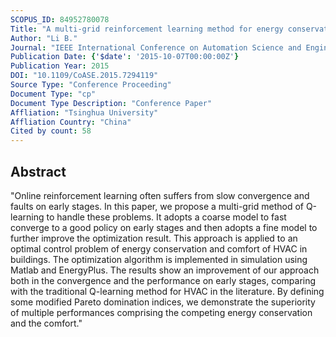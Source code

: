 ```yaml
---
SCOPUS_ID: 84952780078
Title: "A multi-grid reinforcement learning method for energy conservation and comfort of HVAC in buildings"
Author: "Li B."
Journal: "IEEE International Conference on Automation Science and Engineering"
Publication Date: {'$date': '2015-10-07T00:00:00Z'}
Publication Year: 2015
DOI: "10.1109/CoASE.2015.7294119"
Source Type: "Conference Proceeding"
Document Type: "cp"
Document Type Description: "Conference Paper"
Affliation: "Tsinghua University"
Affliation Country: "China"
Cited by count: 58
---
```


## Abstract
"Online reinforcement learning often suffers from slow convergence and faults on early stages. In this paper, we propose a multi-grid method of Q-learning to handle these problems. It adopts a coarse model to fast converge to a good policy on early stages and then adopts a fine model to further improve the optimization result. This approach is applied to an optimal control problem of energy conservation and comfort of HVAC in buildings. The optimization algorithm is implemented in simulation using Matlab and EnergyPlus. The results show an improvement of our approach both in the convergence and the performance on early stages, comparing with the traditional Q-learning method for HVAC in the literature. By defining some modified Pareto domination indices, we demonstrate the superiority of multiple performances comprising the competing energy conservation and the comfort."
